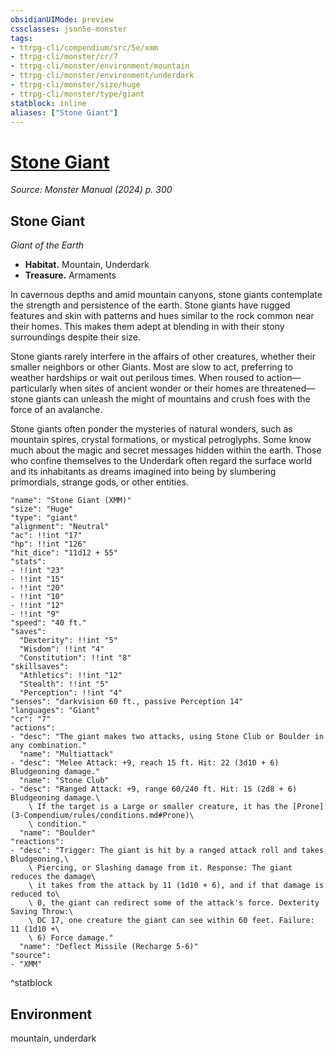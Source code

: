 ```yaml
---
obsidianUIMode: preview
cssclasses: json5e-monster
tags:
- ttrpg-cli/compendium/src/5e/xmm
- ttrpg-cli/monster/cr/7
- ttrpg-cli/monster/environment/mountain
- ttrpg-cli/monster/environment/underdark
- ttrpg-cli/monster/size/huge
- ttrpg-cli/monster/type/giant
statblock: inline
aliases: ["Stone Giant"]
---
```

# [Stone Giant](3-Compendium\bestiary\giant/stone-giant-xmm.md)
*Source: Monster Manual (2024) p. 300*  

## Stone Giant

*Giant of the Earth*

- **Habitat.** Mountain, Underdark  
- **Treasure.** Armaments  

In cavernous depths and amid mountain canyons, stone giants contemplate the strength and persistence of the earth. Stone giants have rugged features and skin with patterns and hues similar to the rock common near their homes. This makes them adept at blending in with their stony surroundings despite their size.

Stone giants rarely interfere in the affairs of other creatures, whether their smaller neighbors or other Giants. Most are slow to act, preferring to weather hardships or wait out perilous times. When roused to action—particularly when sites of ancient wonder or their homes are threatened—stone giants can unleash the might of mountains and crush foes with the force of an avalanche.

Stone giants often ponder the mysteries of natural wonders, such as mountain spires, crystal formations, or mystical petroglyphs. Some know much about the magic and secret messages hidden within the earth. Those who confine themselves to the Underdark often regard the surface world and its inhabitants as dreams imagined into being by slumbering primordials, strange gods, or other entities.

```statblock
"name": "Stone Giant (XMM)"
"size": "Huge"
"type": "giant"
"alignment": "Neutral"
"ac": !!int "17"
"hp": !!int "126"
"hit_dice": "11d12 + 55"
"stats":
- !!int "23"
- !!int "15"
- !!int "20"
- !!int "10"
- !!int "12"
- !!int "9"
"speed": "40 ft."
"saves":
  "Dexterity": !!int "5"
  "Wisdom": !!int "4"
  "Constitution": !!int "8"
"skillsaves":
  "Athletics": !!int "12"
  "Stealth": !!int "5"
  "Perception": !!int "4"
"senses": "darkvision 60 ft., passive Perception 14"
"languages": "Giant"
"cr": "7"
"actions":
- "desc": "The giant makes two attacks, using Stone Club or Boulder in any combination."
  "name": "Multiattack"
- "desc": "Melee Attack: +9, reach 15 ft. Hit: 22 (3d10 + 6) Bludgeoning damage."
  "name": "Stone Club"
- "desc": "Ranged Attack: +9, range 60/240 ft. Hit: 15 (2d8 + 6) Bludgeoning damage.\
    \ If the target is a Large or smaller creature, it has the [Prone](3-Compendium/rules/conditions.md#Prone)\
    \ condition."
  "name": "Boulder"
"reactions":
- "desc": "Trigger: The giant is hit by a ranged attack roll and takes Bludgeoning,\
    \ Piercing, or Slashing damage from it. Response: The giant reduces the damage\
    \ it takes from the attack by 11 (1d10 + 6), and if that damage is reduced to\
    \ 0, the giant can redirect some of the attack's force. Dexterity Saving Throw:\
    \ DC 17, one creature the giant can see within 60 feet. Failure: 11 (1d10 +\
    \ 6) Force damage."
  "name": "Deflect Missile (Recharge 5-6)"
"source":
- "XMM"
```
^statblock

## Environment

mountain, underdark